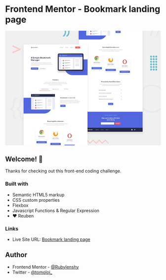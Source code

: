 # Frontend Mentor - Bookmark landing page

![Design preview for the Bookmark landing page coding challenge](assets/design/desktop-preview.jpg)

## Welcome! 👋

Thanks for checking out this front-end coding challenge.

### Built with

- Semantic HTML5 markup
- CSS custom properties
- Flexbox
- Javascript Functions & Regular Expression
- ❤️ Reuben

### Links

- Live Site URL: [Bookmark landing page](https://rubylenshy.github.io/bookmark-landing-page/)

## Author

- Frontend Mentor - [@Rubylenshy](https://www.frontendmentor.io/profile/Rubylenshy)
- Twitter - [@tomoloj_](https://www.twitter.com/tomoloj_)
